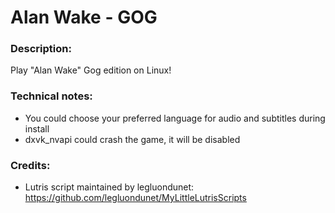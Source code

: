 # Alan Wake - GOG
### Description:
Play "Alan Wake" Gog edition on Linux!
### Technical notes:
- You could choose your preferred language for audio and subtitles during install
- dxvk_nvapi could crash the game, it will be disabled
### Credits:
- Lutris script maintained by legluondunet: https://github.com/legluondunet/MyLittleLutrisScripts
